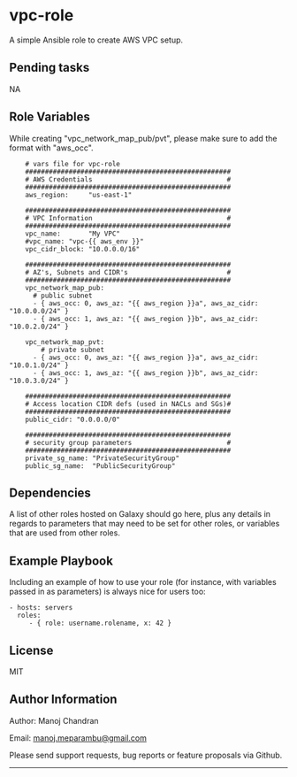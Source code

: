 vpc-role
=========

A simple Ansible role to create AWS VPC setup.

Pending tasks
------------
NA

Role Variables
--------------

While creating "vpc_network_map_pub/pvt", please make sure to add the format with "aws_occ".

```
    # vars file for vpc-role
    ####################################################
    # AWS Credentials                                  #
    ####################################################
    aws_region:     "us-east-1"

    ####################################################
    # VPC Information                                  #
    ####################################################
    vpc_name:       "My VPC"
    #vpc_name: "vpc-{{ aws_env }}"
    vpc_cidr_block: "10.0.0.0/16"

    ####################################################
    # AZ's, Subnets and CIDR's                         #
    ####################################################
    vpc_network_map_pub:
      # public subnet
      - { aws_occ: 0, aws_az: "{{ aws_region }}a", aws_az_cidr: "10.0.0.0/24" }
      - { aws_occ: 1, aws_az: "{{ aws_region }}b", aws_az_cidr: "10.0.2.0/24" }

    vpc_network_map_pvt:
        # private subnet
      - { aws_occ: 0, aws_az: "{{ aws_region }}a", aws_az_cidr: "10.0.1.0/24" }
      - { aws_occ: 1, aws_az: "{{ aws_region }}b", aws_az_cidr: "10.0.3.0/24" }

    ####################################################
    # Access location CIDR defs (used in NACLs and SGs)#
    ####################################################
    public_cidr: "0.0.0.0/0"

    ####################################################
    # security group parameters                        #
    ####################################################
    private_sg_name: "PrivateSecurityGroup"
    public_sg_name:  "PublicSecurityGroup"
```

Dependencies
------------

A list of other roles hosted on Galaxy should go here, plus any details in regards to parameters that may need to be set for other roles, or variables that are used from other roles.

Example Playbook
----------------

Including an example of how to use your role (for instance, with variables passed in as parameters) is always nice for users too:

    - hosts: servers
      roles:
         - { role: username.rolename, x: 42 }

License
-------

MIT

Author Information
------------------

Author: Manoj Chandran

Email: manoj.meparambu@gmail.com

Please send support requests, bug reports or feature proposals via Github.

------------------
